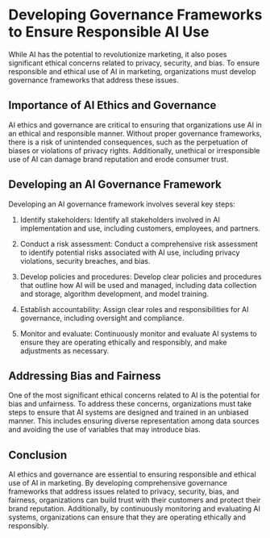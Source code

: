 Developing Governance Frameworks to Ensure Responsible AI Use
================================================================================================================

While AI has the potential to revolutionize marketing, it also poses significant ethical concerns related to privacy, security, and bias. To ensure responsible and ethical use of AI in marketing, organizations must develop governance frameworks that address these issues.

Importance of AI Ethics and Governance
--------------------------------------

AI ethics and governance are critical to ensuring that organizations use AI in an ethical and responsible manner. Without proper governance frameworks, there is a risk of unintended consequences, such as the perpetuation of biases or violations of privacy rights. Additionally, unethical or irresponsible use of AI can damage brand reputation and erode consumer trust.

Developing an AI Governance Framework
-------------------------------------

Developing an AI governance framework involves several key steps:

1. Identify stakeholders: Identify all stakeholders involved in AI implementation and use, including customers, employees, and partners.

2. Conduct a risk assessment: Conduct a comprehensive risk assessment to identify potential risks associated with AI use, including privacy violations, security breaches, and bias.

3. Develop policies and procedures: Develop clear policies and procedures that outline how AI will be used and managed, including data collection and storage, algorithm development, and model training.

4. Establish accountability: Assign clear roles and responsibilities for AI governance, including oversight and compliance.

5. Monitor and evaluate: Continuously monitor and evaluate AI systems to ensure they are operating ethically and responsibly, and make adjustments as necessary.

Addressing Bias and Fairness
----------------------------

One of the most significant ethical concerns related to AI is the potential for bias and unfairness. To address these concerns, organizations must take steps to ensure that AI systems are designed and trained in an unbiased manner. This includes ensuring diverse representation among data sources and avoiding the use of variables that may introduce bias.

Conclusion
----------

AI ethics and governance are essential to ensuring responsible and ethical use of AI in marketing. By developing comprehensive governance frameworks that address issues related to privacy, security, bias, and fairness, organizations can build trust with their customers and protect their brand reputation. Additionally, by continuously monitoring and evaluating AI systems, organizations can ensure that they are operating ethically and responsibly.
